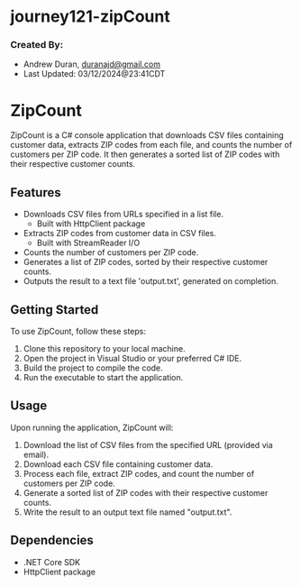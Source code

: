 # journey121-zipCount

### Created By: 
* Andrew Duran, duranajd@gmail.com
* Last Updated: 03/12/2024@23:41CDT

# ZipCount

ZipCount is a C# console application that downloads CSV files containing customer data, extracts ZIP codes from each file, and counts the number of customers per ZIP code. It then generates a sorted list of ZIP codes with their respective customer counts.

## Features

- Downloads CSV files from URLs specified in a list file.
  - Built with HttpClient package
- Extracts ZIP codes from customer data in CSV files.
  - Built with StreamReader I/O
- Counts the number of customers per ZIP code.
- Generates a list of ZIP codes, sorted by their respective customer counts.
- Outputs the result to a text file 'output.txt', generated on completion.

## Getting Started

To use ZipCount, follow these steps:

1. Clone this repository to your local machine.
2. Open the project in Visual Studio or your preferred C# IDE.
3. Build the project to compile the code.
4. Run the executable to start the application.

## Usage

Upon running the application, ZipCount will:

1. Download the list of CSV files from the specified URL (provided via email).
2. Download each CSV file containing customer data.
3. Process each file, extract ZIP codes, and count the number of customers per ZIP code.
4. Generate a sorted list of ZIP codes with their respective customer counts.
5. Write the result to an output text file named "output.txt".

## Dependencies

- .NET Core SDK
- HttpClient package


